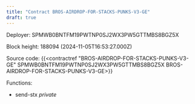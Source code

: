 ```yaml
---
title: "Contract BROS-AIRDROP-FOR-STACKS-PUNKS-V3-GE"
draft: true
---
```

Deployer: SPMWB0BNTFM19PWTNP0SJ2WX3PW5GTTMBS8BGZ5X


 



Block height: 188094 (2024-11-05T16:53:27.000Z)

Source code: {{<contractref "BROS-AIRDROP-FOR-STACKS-PUNKS-V3-GE" SPMWB0BNTFM19PWTNP0SJ2WX3PW5GTTMBS8BGZ5X BROS-AIRDROP-FOR-STACKS-PUNKS-V3-GE>}}

Functions:

* send-stx _private_
